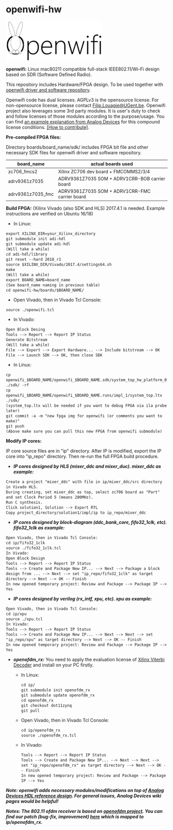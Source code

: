 # openwifi-hw
<img src="./openwifi-logo.png" width="300">

**openwifi:** Linux mac80211 compatible full-stack IEEE802.11/Wi-Fi design based on SDR (Software Defined Radio).

This repository includes Hardware/FPGA design. To be used together with [openwifi driver and software repository](https://github.com/open-sdr/openwifi).

Openwifi code has dual licenses. AGPLv3 is the opensource license. For non-opensource license, please contact Filip.Louagie@UGent.be. Openwifi project also leverages some 3rd party modules. It is user's duty to check and follow licenses of those modules according to the purpose/usage. You can find [an example explanation from Analog Devices](https://github.com/analogdevicesinc/hdl/blob/master/LICENSE) for this compound license conditions. [[How to contribute]](https://github.com/open-sdr/openwifi-hw/blob/master/CONTRIBUTING.md).

**Pre-compiled FPGA files:**

Directory boards/board_name/sdk/ includes FPGA bit file and other necessary SDK files for openwifi driver and software repository.

board_name|actual boards used
-------|-------
zc706_fmcs2|Xilinx ZC706 dev board + FMCOMMS2/3/4
adrv9361z7035|ADRV9361Z7035 SOM + ADRV1CRR-BOB carrier board
adrv9361z7035_fmc|ADRV9361Z7035 SOM + ADRV1CRR-FMC carrier board

**Build FPGA:** (Xilinx Vivado (also SDK and HLS) 2017.4.1 is needed. Example instructions are verified on Ubuntu 16/18)

* In Linux:

```
export XILINX_DIR=your_Xilinx_directory
git submodule init adi-hdl
git submodule update adi-hdl
(Will take a while)
cd adi-hdl/library
git reset --hard 2018_r1
source $XILINX_DIR/Vivado/2017.4/settings64.sh
make
(Will take a while)
export BOARD_NAME=board_name
(See board_name naming in previous table)
cd openwifi-hw/boards/$BOARD_NAME/
```
* Open Vivado, then in Vivado Tcl Console:
```
source ./openwifi.tcl
```
* In Vivado:
```
Open Block Desing
Tools --> Report --> Report IP Status
Generate Bitstream
(Will take a while)
File --> Export --> Export Hardware... --> Include bitstream --> OK
File --> Launch SDK --> OK, then close SDK
```
* In Linux:
```
cp openwifi_$BOARD_NAME/openwifi_$BOARD_NAME.sdk/system_top_hw_platform_0 ./sdk/ -rf
cp openwifi_$BOARD_NAME/openwifi_$BOARD_NAME.runs/impl_1/system_top.ltx ./sdk/
(system_top.ltx will be needed if you want to debug FPGA via ila probe later)
git commit -a -m "new fpga img for openwifi (or comments you want to make)"
git push
(Above make sure you can pull this new FPGA from openwifi submodule)
```
**Modify IP cores:**

IP core source files are in "ip" directory. After IP is modified, export the IP core into "ip_repo" directory. Then re-run the full FPGA build procedure.

* ***IP cores designed by HLS (mixer_ddc and mixer_duc). mixer_ddc as example:***

```
Create a project "mixer_ddc" with file in ip/mixer_ddc/src directory in Vivado HLS.
During creating, set mixer_ddc as top, select zc706 board as "Part" and set Clock Period 5 (means 200MHz).
Run C synthesis.
Click solution1, Solution --> Export RTL
Copy project_directory/solution1/impl/ip to ip_repo/mixer_ddc
```
* ***IP cores designed by block-diagram (ddc_bank_core, fifo32_1clk, etc). fifo32_1clk as example:***

```
Open Vivado, then in Vivado Tcl Console:
cd ip/fifo32_1clk
source ./fifo32_1clk.tcl
In Vivado:
Open Block Design
Tools --> Report --> Report IP Status
Tools --> Create and Package New IP... --> Next --> Package a block design from ... --> Next --> set "ip_repo/fifo32_1clk" as target directory --> Next --> OK -- Finish
In new opened temporary project: Review and Package --> Package IP --> Yes
```
* ***IP cores designed by verilog (rx_intf, xpu, etc). xpu as example:***

```
Open Vivado, then in Vivado Tcl Console:
cd ip/xpu
source ./xpu.tcl
In Vivado:
Tools --> Report --> Report IP Status
Tools --> Create and Package New IP... --> Next --> Next --> set "ip_repo/xpu" as target directory --> Next --> OK -- Finish
In new opened temporary project: Review and Package --> Package IP --> Yes
```
* ***openofdm_rx:***
You need to apply the evaluation license of [Xilinx Viterbi Decoder](https://www.xilinx.com/products/intellectual-property/viterbi_decoder.html) and install on your PC firstly.

  * In Linux:
  
        cd ip/
        git submodule init openofdm_rx
        git submodule update openofdm_rx
        cd openofdm_rx
        git checkout dot11zynq
        git pull
  * Open Vivado, then in Vivado Tcl Console:
        
        cd ip/openofdm_rx
        source ./openofdm_rx.tcl
  * In Vivado:
  
        Tools --> Report --> Report IP Status
        Tools --> Create and Package New IP... --> Next --> Next --> set "ip_repo/openofdm_rx" as target directory --> Next --> OK -- Finish
        In new opened temporary project: Review and Package --> Package IP --> Yes

***Note: openwifi adds necessary modules/modifications on top of [Analog Devices HDL reference design](https://github.com/analogdevicesinc/hdl). For general issues, Analog Devices wiki pages would be helpful!***

***Notes: The 802.11 ofdm receiver is based on [openofdm project](https://github.com/jhshi/openofdm). You can find our patch (bug-fix, improvement) [here](https://github.com/open-sdr/openofdm/tree/dot11zynq) which is mapped to ip/openofdm_rx.***

